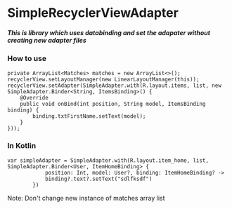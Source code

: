 # SimpleRecyclerViewAdapter

##### This is library which uses databinding and set the adapater without creating new adapter files


### How to use

```
private ArrayList<Matches> matches = new ArrayList<>();
recyclerView.setLayoutManager(new LinearLayoutManager(this));
recyclerView.setAdapter(SimpleAdapter.with(R.layout.items, list, new SimpleAdapter.Binder<String, ItemsBinding>() {
    @Override
    public void onBind(int position, String model, ItemsBinding binding) {
        binding.txtFirstName.setText(model);
    }
}));
```

### In Kotlin

```
var simpleAdapter = SimpleAdapter.with(R.layout.item_home, list, SimpleAdapter.Binder<User, ItemHomeBinding> {
            position: Int, model: User?, binding: ItemHomeBinding? ->
            binding?.text?.setText("sdlfksdf")
        })
```

Note: Don't change new instance of matches array list

